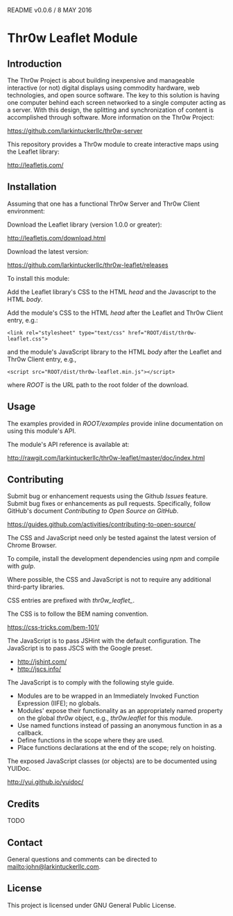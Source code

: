 README v0.0.6 / 8 MAY 2016

# Thr0w Leaflet Module

## Introduction

The Thr0w Project is about building inexpensive and manageable interactive (or
not) digital displays using commodity hardware, web technologies, and open source
software. The key to this solution is having one computer behind each screen
networked to a single computer acting as a server. With this design, the
splitting and synchronization of content is accomplished through software. More
information on the Thr0w Project:

<https://github.com/larkintuckerllc/thr0w-server>

This repository provides a Thr0w module to create interactive maps using
the Leaflet library:

<http://leafletjs.com/>

## Installation

Assuming that one has a functional Thr0w Server and Thr0w Client
environment:

Download the Leaflet library (version 1.0.0 or greater):

<http://leafletjs.com/download.html>

Download the latest version:

<https://github.com/larkintuckerllc/thr0w-leaflet/releases>

To install this module:

Add the Leaflet library's CSS to the HTML *head* and
the Javascript to the HTML *body*.

Add the module's CSS to the HTML *head* after the
Leaflet and Thr0w Client entry, e.g.:

```
<link rel="stylesheet" type="text/css" href="ROOT/dist/thr0w-leaflet.css">
```

and the module's JavaScript library to the HTML *body*
after the Leaflet and Thr0w Client entry, e.g.,

```
<script src="ROOT/dist/thr0w-leaflet.min.js"></script>
```

where *ROOT* is the URL path to the root folder of the download.

## Usage

The examples provided in *ROOT/examples*
provide inline documentation on using this module's API.

The module's API reference is available at:

<http://rawgit.com/larkintuckerllc/thr0w-leaflet/master/doc/index.html>

## Contributing

Submit bug or enhancement requests using the Github *Issues* feature. Submit
bug fixes or enhancements as pull requests. Specifically, follow GitHub's
document *Contributing to Open Source on GitHub*.

<https://guides.github.com/activities/contributing-to-open-source/>

The CSS and JavaScript need only be tested against the latest version of
Chrome Browser.

To compile, install the development dependencies using *npm* and compile with
*gulp*.

Where possible, the CSS and JavaScript is not to require any
additional third-party libraries.

CSS entries are prefixed with *thr0w_leaflet_*.

The CSS is to follow the BEM naming convention.

<https://css-tricks.com/bem-101/>

The JavaScript is to pass JSHint with the default configuration. The JavaScript
is to pass JSCS with the Google preset.

* <http://jshint.com/>
* <http://jscs.info/>

The JavaScript is to comply with the following style guide.

* Modules are to be wrapped in an Immediately Invoked Function Expression
(IIFE); no globals.
* Modules' expose their functionality as an appropriately named property on
the global *thr0w* object, e.g., *thr0w.leaflet* for this module.
* Use named functions instead of passing an anonymous function in as a callback.
* Define functions in the scope where they are used.
* Place functions declarations at the end of the scope; rely on hoisting.

The exposed JavaScript classes (or objects) are to be documented using YUIDoc.

<http://yui.github.io/yuidoc/>

## Credits

TODO

## Contact

General questions and comments can be directed to <mailto:john@larkintuckerllc.com>.

## License

This project is licensed under GNU General Public License.
